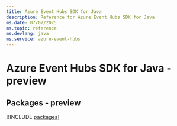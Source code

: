 ```yaml
---
title: Azure Event Hubs SDK for Java
description: Reference for Azure Event Hubs SDK for Java
ms.date: 07/07/2025
ms.topic: reference
ms.devlang: java
ms.service: azure-event-hubs
---
```

# Azure Event Hubs SDK for Java - preview
## Packages - preview
[!INCLUDE [packages](event-hubs-index.md)]